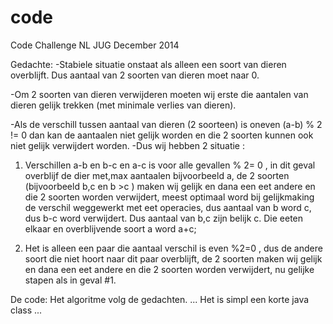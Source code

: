 code
====
Code Challenge NL JUG December 2014

Gedachte:
-Stabiele situatie onstaat als alleen een soort van dieren overblijft. Dus aantaal van 2 soorten van dieren moet naar 0.

-Om 2 soorten van dieren verwijderen moeten wij erste die aantalen van dieren gelijk trekken (met minimale verlies van dieren).

-Als de verschill tussen aantaal van dieren (2 soorteen) is oneven (a-b) % 2 != 0 dan kan de aantaalen 
niet gelijk worden en die 2 soorten kunnen ook niet gelijk verwijdert worden.
-Dus wij hebben 2 situatie : 
  1. Verschillen a-b en b-c en a-c is voor alle gevallen  % 2= 0 , 
    in dit geval overblijf de dier met,max aantaalen bijvoorbeeld a, 
    de 2 soorten (bijvoorbeeld b,c en b >c ) maken wij gelijk en dana een eet andere en die 2 soorten worden verwijdert, 
    meest optimaal word bij gelijkmaking de verschil weggewerkt met eet operacies,
    dus aantaal van b word c, dus b-c word verwijdert. Dus aantaal van b,c zijn belijk c. Die eeten elkaar en overblijvende soort a word a+c;
    
  2. Het is alleen een paar die aantaal verschil is even %2=0 , 
    dus de andere soort die niet hoort naar dit paar overblijft, 
    de 2 soorten maken wij gelijk en dana een eet andere en die 2 soorten worden verwijdert, nu gelijke stapen als in geval #1.
    
De code:
Het algoritme volg de gedachten. ...
Het is simpl een korte java class ...
    
    

